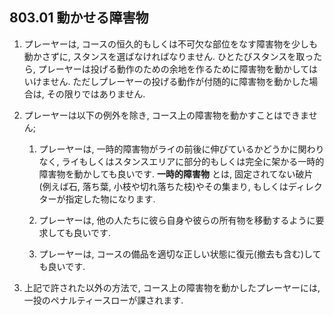 ## 803.01 動かせる障害物

1. プレーヤーは,
コースの恒久的もしくは不可欠な部位をなす障害物を少しも動かさずに,
スタンスを選ばなければなりません.
ひとたびスタンスを取ったら,
プレーヤーは投げる動作のための余地を作るために障害物を動かしてはいけません.
ただしプレーヤーの投げる動作が付随的に障害物を動かした場合は,
その限りではありません.

1. プレーヤーは以下の例外を除き,
コース上の障害物を動かすことはできません;

    1. プレーヤーは,
    一時的障害物がライの前後に伸びているかどうかに関わりなく,
    ライもしくはスタンスエリアに部分的もしくは完全に架かる一時的障害物を動かしても良いです. **一時的障害物** とは,
    固定されてない破片(例えば石, 落ち葉, 小枝や切れ落ちた枝)やその集まり,
    もしくはディレクターが指定した物になります.

    1. プレーヤーは,
    他の人たちに彼ら自身や彼らの所有物を移動するように要求しても良いです.

    1. プレーヤーは,
    コースの備品を適切な正しい状態に復元(撤去も含む)しても良いです.

1. 上記で許された以外の方法で,
コース上の障害物を動かしたプレーヤーには,
一投のペナルティースローが課されます.
